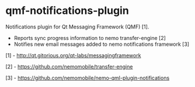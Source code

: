 qmf-notifications-plugin
========================

Notifications plugin for Qt Messaging Framework (QMF) [1].

 - Reports sync progress information to nemo transfer-engine [2]
 - Notifies new email messages added to nemo notifications framework [3]
 
 [1] - http://qt.gitorious.org/qt-labs/messagingframework

 [2] - https://github.com/nemomobile/transfer-engine
 
 [3] - https://github.com/nemomobile/nemo-qml-plugin-notifications
